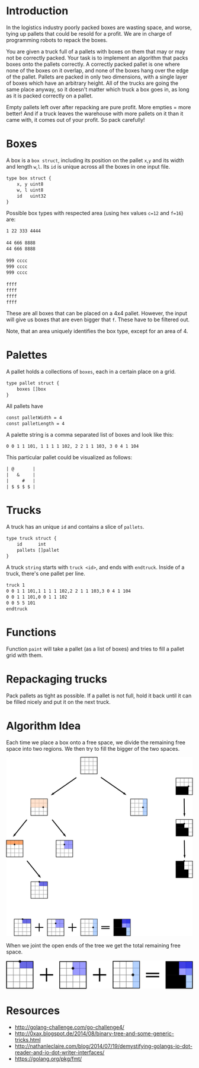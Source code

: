 Introduction
============
In the logistics industry poorly packed boxes are wasting space, and worse,
tying up pallets that could be resold for a profit. We are in charge of
programming robots to repack the boxes.

You are given a truck full of a pallets with boxes on them that may or may
not be correctly packed. Your task is to implement an algorithm that packs
boxes onto the pallets correctly. A correctly packed pallet is one where
none of the boxes on it overlap, and none of the boxes hang over the edge of
the pallet. Pallets are packed in only two dimensions, with a single layer
of boxes which have an arbitrary height. All of the trucks are going the
same place anyway, so it doesn't matter which truck a box goes in, as long
as it is packed correctly on a pallet.

Empty pallets left over after repacking are pure profit. More empties = more
better! And if a truck leaves the warehouse with more pallets on it than it
came with, it comes out of your profit. So pack carefully!


Boxes
=====

A box is a `box struct`, including its position on the pallet `x`,`y` and its width
and length `w`,`l`. Its `id` is unique across all the boxes in one input file.
```
type box struct {
	x, y uint8
	w, l uint8
	id   uint32
}
```

Possible box types with respected area (using hex values `c=12` and `f=16`) are:
```
1 22 333 4444

44 666 8888
44 666 8888

999 cccc
999 cccc
999 cccc

ffff
ffff
ffff
ffff
```
These are all boxes that can be placed on a 4x4 pallet. However, the input will give
us boxes that are even bigger that `f`. These have to be filtered out.

Note, that an area uniquely identifies the box type, except for an area of 4.

Palettes
========
A pallet holds a collections of `boxes`, each in a certain place on a grid.
```
type pallet struct {
	boxes []box
}
```
All pallets have
```
const palletWidth = 4
const palletLength = 4
```
A palette string is a comma separated list of boxes and look like this:
```
0 0 1 1 101, 1 1 1 1 102, 2 2 1 1 103, 3 0 4 1 104
```
This particular pallet could be visualized as follows:
```
| @       |
|   &     |
|     #   |
| $ $ $ $ |
```

Trucks
======

A truck has an unique `id` and contains a slice of `pallets`.
```
type truck struct {
	id      int
	pallets []pallet
}
```
A truck `string` starts with `truck <id>`, and ends with `endtruck`. Inside
of a truck, there's one pallet per line.
```
truck 1
0 0 1 1 101,1 1 1 1 102,2 2 1 1 103,3 0 4 1 104
0 0 1 1 101,0 0 1 1 102
0 0 5 5 101
endtruck
```

Functions
=========

Function `paint` will take a pallet (as a list of boxes) and tries to fill a
pallet grid with them.

Repackaging trucks
==================

Pack pallets as tight as possible. If a pallet is not full, hold it back
until it can be filled nicely and put it on the next truck.

Algorithm Idea
==============

Each time we place a box onto a free space, we divide the remaining free
space into two regions. We then try to fill the bigger of the two spaces.

![Free space tree structure](tree.png)

When we joint the open ends of the tree we get the total remaining free space.

![Combined free space](add-free-space.png)

Resources
=========
- http://golang-challenge.com/go-challenge4/
- http://0xax.blogspot.de/2014/08/binary-tree-and-some-generic-tricks.html
- http://nathanleclaire.com/blog/2014/07/19/demystifying-golangs-io-dot-reader-and-io-dot-writer-interfaces/
- https://golang.org/pkg/fmt/

